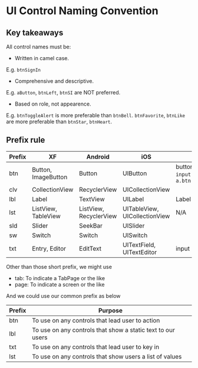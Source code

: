 # UI Control Naming Convention

## Key takeaways

All control names must be:

- Written in camel case.

E.g. ```btnSignIn```

- Comprehensive and descriptive.

E.g. ```aButton```, ```btnLeft```, ```btnSI``` are NOT preferred.

- Based on role, not appearence.

E.g. ```btnToggleAlert``` is more preferable than ```btnBell```. ```btnFavorite```, ```btnLike``` are more preferable than ```btnStar```, ```btnHeart```.

## Prefix rule

|Prefix| XF       | Android         | iOS               | Web                | Windows             |
|------|----------|-----------------|-------------------|--------------------|---------------------|
|btn   | Button, ImageButton   | Button          | UIButton          | button, `input[type=button]`, `a.btn` | Button
|clv   | CollectionView | RecyclerView | UICollectionView |                  |                     |
|lbl   | Label    | TextView        | UILabel           | Label              | Label               |
|lst   | ListView, TableView | ListView, RecyclerView | UITableView, UICollectionView | N/A           | List                |
|sld   | Slider   | SeekBar         | UISlider          |                    |                     |
|sw  | Switch   | Switch           | UISwitch          |                    |                     |
|txt   | Entry, Editor    | EditText        | UITextField, UITextEditor       | input              | TextBox             |

Other than those short prefix, we might use

- tab: To indicate a TabPage or the like
- page: To indicate a screen or the like

And we could use our common prefix as below

|Prefix| Purpose       |
|------|---------------|
|btn   | To use on any controls that lead user to action                |
|lbl   | To use on any controls that show a static text to our users    |
|txt   | To use on any controls that lead user to key in                |
|lst   | To use on any controls that show users a list of values        |
